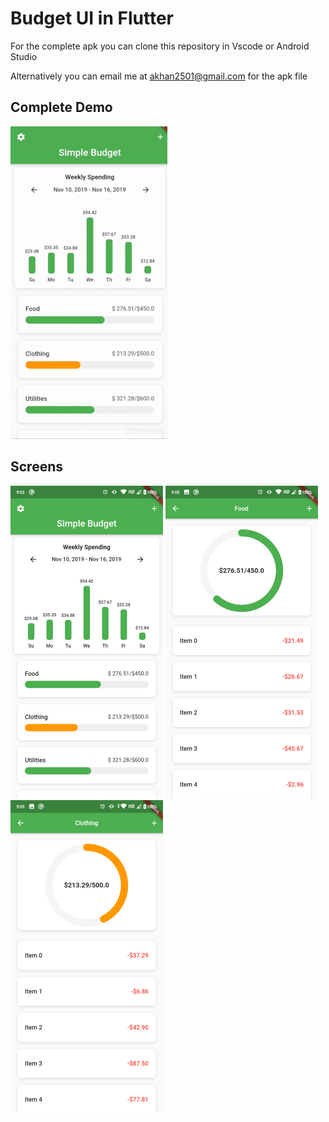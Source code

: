 # Budget UI in Flutter

For the complete apk you can clone this repository in Vscode or Android Studio 

Alternatively you can email me at akhan2501@gmail.com for the apk file

## Complete Demo

![Complete Demo](assets/demo/demo.gif)

## Screens

![screen1](assets/demo/screen1.png) ![screen2](assets/demo/screen2.png) ![screen3](assets/demo/screen3.png)


